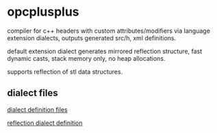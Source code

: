 # opcplusplus

compiler for c++ headers with custom attributes/modifiers via language extension dialects, outputs generated src/h, xml definitions.

default extension dialect generates mirrored reflection structure, fast dynamic casts, stack memory only, no heap allocations.

supports reflection of stl data structures.


## dialect files

[dialect definition files](opcplusplus/Distribution/opcpp/dialects/)

[reflection dialect definition](opcplusplus/Distribution/opcpp/dialects/opc++dialect.doh)
